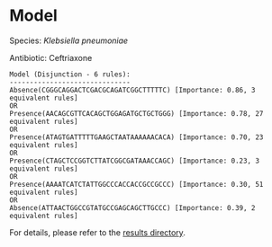 
# Model

Species: *Klebsiella pneumoniae*

Antibiotic: Ceftriaxone

```
Model (Disjunction - 6 rules):
------------------------------
Absence(CGGGCAGGACTCGACGCAGATCGGCTTTTTC) [Importance: 0.86, 3 equivalent rules]
OR
Presence(AACAGCGTTCACAGCTGGAGATGCTGCTGGG) [Importance: 0.78, 27 equivalent rules]
OR
Presence(ATAGTGATTTTTGAAGCTAATAAAAAACACA) [Importance: 0.70, 23 equivalent rules]
OR
Presence(CTAGCTCCGGTCTTATCGGCGATAAACCAGC) [Importance: 0.23, 3 equivalent rules]
OR
Presence(AAAATCATCTATTGGCCCACCACCGCCGCCC) [Importance: 0.30, 51 equivalent rules]
OR
Absence(ATTAACTGGCCGTATGCCGAGCAGCTTGCCC) [Importance: 0.39, 2 equivalent rules]

```

For details, please refer to the [results directory](../../../../../results/scm_b/klebsiella%20pneumoniae/ceftriaxone/repeat_7/).

